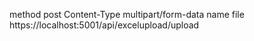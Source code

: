 method post
Content-Type multipart/form-data
name file
 https://localhost:5001/api/excelupload/upload 
